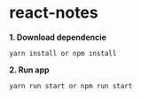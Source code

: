 # react-notes

**1. Download dependencie**

```
yarn install or npm install
```

**2. Run app**

```
yarn run start or npm run start
```
